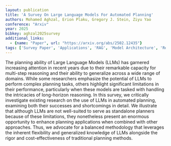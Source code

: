 ```yaml
---
layout: publication
title: 'A Survey On Large Language Models For Automated Planning'
authors: Mohamed Aghzal, Erion Plaku, Gregory J. Stein, Ziyu Yao
conference: "Arxiv"
year: 2025
bibkey: aghzal2025survey
additional_links:
  - {name: "Paper", url: "https://arxiv.org/abs/2502.12435"}
tags: ['Survey Paper', 'Applications', 'RAG', 'Model Architecture', 'Reinforcement Learning', 'Attention Mechanism']
---
```

The planning ability of Large Language Models (LLMs) has garnered increasing
attention in recent years due to their remarkable capacity for multi-step
reasoning and their ability to generalize across a wide range of domains. While
some researchers emphasize the potential of LLMs to perform complex planning
tasks, others highlight significant limitations in their performance,
particularly when these models are tasked with handling the intricacies of
long-horizon reasoning. In this survey, we critically investigate existing
research on the use of LLMs in automated planning, examining both their
successes and shortcomings in detail. We illustrate that although LLMs are not
well-suited to serve as standalone planners because of these limitations, they
nonetheless present an enormous opportunity to enhance planning applications
when combined with other approaches. Thus, we advocate for a balanced
methodology that leverages the inherent flexibility and generalized knowledge
of LLMs alongside the rigor and cost-effectiveness of traditional planning
methods.
